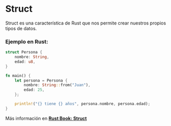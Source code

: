 # Struct
Struct es una característica de Rust que nos permite crear nuestros propios tipos de datos.

### Ejemplo en Rust:
```rust
struct Persona {
    nombre: String,
    edad: u8,
}

fn main() {
    let persona = Persona {
        nombre: String::from("Juan"),
        edad: 25,
    };

    println!("{} tiene {} años", persona.nombre, persona.edad);
}
```

Más información en [**Rust Book: Struct**](https://phosphorus-m.github.io/rust-book-es/ch05-01-defining-structs.html)